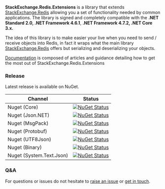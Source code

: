 **StackExchange.Redis.Extensions** is a library that extends [StackExchange.Redis](https://github.com/StackExchange/StackExchange.Redis) allowing you a set of functionality needed by common applications. The library is signed and completely compatible with the **.NET Standard 2.0, .NET Framework 4.6.1**, **.NET Framework 4.7.2, .NET Core 3.x.** 



The idea of this library is to make easier your live when you need to send / receive objects into Redis, in fact it wraps what the main library [StackExchange.Redis](https://github.com/StackExchange/StackExchange.Redis) offers but serializing and deserializing your objects.



[Documentation](https://imperugo.gitbook.io/stackexchange-redis-extensions/) is composed of articles and guidance detailing how to get the most out of StackExchange.Redis.Extensions



### Release

Latest release is available on NuGet.

| Channel                  | Status                                                       |
| ------------------------ | ------------------------------------------------------------ |
| Nuget (Core)             | [![NuGet Status](http://img.shields.io/nuget/v/StackExchange.Redis.Extensions.Core.svg?style=flat)](https://www.nuget.org/packages/StackExchange.Redis.Extensions.Core/) |
| Nuget (Json.NET)         | [![NuGet Status](http://img.shields.io/nuget/v/StackExchange.Redis.Extensions.Newtonsoft.svg?style=flat)](https://www.nuget.org/packages/StackExchange.Redis.Extensions.Newtonsoft/) |
| Nuget (MsgPack)          | [![NuGet Status](http://img.shields.io/nuget/v/StackExchange.Redis.Extensions.MsgPack.svg?style=flat)](https://www.nuget.org/packages/StackExchange.Redis.Extensions.MsgPack/) |
| Nuget (Protobuf)         | [![NuGet Status](http://img.shields.io/nuget/v/StackExchange.Redis.Extensions.Protobuf.svg?style=flat)](https://www.nuget.org/packages/StackExchange.Redis.Extensions.Protobuf/) |
| Nuget (UTF8Json)         | [![NuGet Status](http://img.shields.io/nuget/v/StackExchange.Redis.Extensions.Utf8Json.svg?style=flat)](https://www.nuget.org/packages/StackExchange.Redis.Extensions.Utf8Json/) |
| Nuget (Binary)           | [![NuGet Status](http://img.shields.io/nuget/v/StackExchange.Redis.Extensions.Binary.svg?style=flat)](https://www.nuget.org/packages/StackExchange.Redis.Extensions.Binary/) |
| Nuget (System.Text.Json) | [![NuGet Status](http://img.shields.io/nuget/v/StackExchange.Redis.Extensions.System.Text.Json.svg?style=flat)](https://www.nuget.org/packages/StackExchange.Redis.Extensions.System.Text.Json/) |



### Q&A

For questions or issues do not hesitate to [raise an issue](https://github.com/imperugo/StackExchange.Redis.Extensions/issues/new/choose) or [get in touch](https://twitter.com/imperugo).

